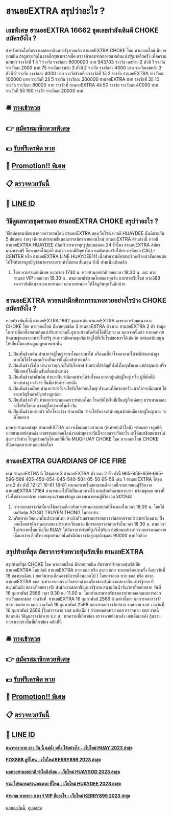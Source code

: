 # ฮานอยEXTRA สรุปว่าอะไร ?
## เลขพิเศษ ฮานอยEXTRA 16662 ชุดเลขกำลังเดินดี CHOKE สมัครยังไง ?
สำหรับท่านใดที่ตรวจผลสลากกินแบ่งรัฐบาลแล้ว ฮานอยEXTRA CHOKE โชค หวยออนไลน์ มีหวยทุกชนิด ถ้าถูกรางวัลในงวดนี้กรุณาตรวจเช็ค ตรวจตัวเลขจากกองสลากกินแบ่งรัฐบาลอีกครั้ง เพื่อความแม่นยำ
รางวัลที่ 1 มี 1 รางวัล รางวัลละ 6000000 บาท
943703
รางวัล เลขท้าย 2 ตัวมี 1 รางวัล รางวัลละ 2000 บาท
75
รางวัลเลขหน้า 3 ตัวมี 2 รางวัล รางวัลละ 4000 บาท
รางวัลเลขหลัง 3 ตัวมี 2 รางวัล รางวัลละ 4000 บาท
รางวัลข้างเคียงรางวัลที่ 1มี 2 รางวัล ฮานอยEXTRA รางวัลละ 100000 บาท
รางวัลที่ 2มี 5 รางวัล รางวัลละ 200000 ฮานอยEXTRA บาท
รางวัลที่ 3มี 10 รางวัล รางวัลละ 80000 บาท
รางวัลที่ ฮานอยEXTRA 4มี 50 รางวัล รางวัลละ 40000 บาท
รางวัลที่ 5มี 100 รางวัล รางวัลละ 20000 บาท

## 🛎 [ทางเข้าหวย](https://bit.ly/3BG5bNw)
## 👉 [สมัครสมาชิกหวยพิเศษ](https://bit.ly/3BG5bNw)
## 💵 [รับฟรีเครดิต หวย](https://bit.ly/3C3mvgS)
## 👑 [Promotion!! พิเศษ](https://bit.ly/3C3mvgS)
## 📋 [ตรวจหวยวันนี้](https://bit.ly/3C3mvgS)
## 📱 [LINE ID](https://bit.ly/3C3mvgS)

## วิธีดูผลหวยชุดฮานอย ฮานอยEXTRA CHOKE สรุปว่าอะไร ?
วิธีสมัครสมาชิกแทงหวยลาวออนไลน์ ฮานอยEXTRA ของเว็บไซต์ หวยดี HUAYDEE นั้นมีด้วยกัน 5 ขั้นตอน ง่ายๆ เพียงแค่ทำตามขั้นตอนการสมัครหวยออนไลน์ ฮานอยEXTRA ด้านล่างนี้
หวยดี ฮานอยEXTRA HUAYDEE เปิดบริการหวยทุกรูปแบบตลอด 24 ชั่วโมง ฮานอยEXTRA สมัครแทงหวยฟรี ซื้อหวยสดได้ทุกที สะดวก หากมีปัญหาในการสมัครสมาชิกให้ทำการติดต่อ CALL-CENTER หรือ ฮานอยEXTRA LINE HUAYDEE111
เมื่อทำการสมัครสมาชิกเสร็จแล้วขั้นตอนต่อไปให้ทำการผูกบัญชีธนาคารสามารถทำได้ตาม ขั้นตอน ดังนี้ อ่านเพิ่มเติมคลิก
1. โดย หวยฮานอยพิเศษ ออกเวลา 1730 น. หวยฮานอยปกติ ออกเวลา 18.30 น. และ หวยฮานอย VIP ออกเวลา 19.30 น . ตามเวลาประเทศไทยของทุกวัน และทางเว็บไซต์ หวยดี88 ของเรายังมีแนวทางหวยฮานอย ผลหวยฮานอย ให้ได้ดูกันทุกวันอีกด้วย

## ฮานอยEXTRA หวยพม่ามีกติกาการแทงหวยอย่างไรบ้าง CHOKE สมัครยังไง ?
หวยท้าวพันศักดิ์ ฮานอยEXTRA 1662 ชุดเลขเด่น ฮานอยEXTRA เลขรอง พร้อมแนวทาง CHOKE โชค หวยออนไลน์ มีหวยทุกชนิด 3 ฮานอยEXTRA ตัว และ ฮานอยEXTRA 2 ตัว ข้อมูลในการเลือกซื้อสลากกินแบ่งรับบาลงวดนี้ ดูหวยท้าวพันศักดิ์ได้ที่นี่ทุกงวด นอกจากนี้แล้ว หากคอหวยติดตามชุดเลขจากหวยไทยรัฐ สามารถติดตามชุดจับเข้าคู่ได้ที่เว็บไซต์ของเราได้เช่นกัน แต่ขอสนับสนุนให้เสี่ยงโชคอย่างถูกกฎหมายเท่านั้น
1. ฝันเห็นช้างเดิน ทำนายว่าผู้ใหญ่จะพาโชคลาภมาให้ หรือคนที่นำโชคลาภมาให้จะมีตำแหน่งสูง หากไม่ใช่โชคลาภก็จะเป็นการยื่นมือเข้าช่วยเหลือ
2. ฝันเห็นช้างวิ่งไล่ ทำนายว่าคุณจะได้รับโอกาส รับหน้าที่สำคัญที่ทั้งยิ่งใหญ่ทั้งยาก แต่ถ้าคุณทำเสร็จก็มีเกณฑ์ได้เลื่อนขั้นเลื่อนตำแหน่ง
3. ฝันเห็นช้างกำลังเดิน ทำนายฝันว่ามีเกณฑ์จะได้รับโชคลาภจากผู้หลักผู้ใหญ่ หรือ ผู้ที่ศักดิ์มีตำแหน่งสูงกว่าเรา ยื่นมือเข้ามาช่วยเหลือ
4. ฝันเห็นช้างเผือก ทำนายว่ากำลังจะได้รับโชคก้อนใหญ่ ส่วนคนที่มีครอบครัวแล้วก็อาจะมีเกณฑ์ ได้ของขวัญชิ้นสำคัญอย่างลูกน้อย
5. ฝันเห็นช้าง1 ตัว ทำนายว่าจะหมดเคราะห์หมดโศก โรคภัยไข้เจ็บที่เป็นอยู่ก็จะค่อยๆ บรรเทาลงและจะได้รับโชคลาภจากผู้ใหญ่ภายในเร็ววัน
6. ฝันเห็นช้างหลายตัว หรือโขลงช้าง ทำนายฝัน ว่าจะได้รับการสนับสนุนช่วยเหลือจากผู้ใหญ่ และ จะมีโชคลาภ

ผลหวยฮานอยล่าสุด ฮานอยEXTRA ตรวจเช็คผลหวยฮานอย (พิเศษปกติวิไอพี) พร้อมตรวจดูสถิติหวยฮานอยย้อนหลัง หวยฮานอยออนไลน์งวดล่าสุดของวันนี้จะออกรางวัลอะไร มาให้สมาชิกของเราได้ลุ้นรางวัลบ้าง ไปดูพร้อมกันได้เลยที่นี่เว็บ MUGHUAY CHOKE โชค หวยออนไลน์ CHOKE อัปเดตผลหวยฮานอยก่อนใคร

## ฮานอยEXTRA GUARDIANS OF ICE FIRE
เด่น ฮานอยEXTRA 5 ได้ชุดเลข 3 ฮานอยEXTRA ตัว และ 2 ตัว ดังนี้
965-956-659-695-596-569
405-450-054-045-540-504
05-50
65-56
เด่น 1 ฮานอยEXTRA ได้ชุดเลข 2 ตัว ดังนี้
12-21
16-61
18-81
หากคอหวยชื่นชอบเลขเด็ดงวดนี้จากหวยคนสู้ชีวิตงวด ฮานอยEXTRA 17164 สามารถนำไปใช้เป็นแนวทางได้ และฝากติดตามหวยลาว พร้อมชุดแนวทางที่เว็บไซต์ของเราด้วย
ขอขอบคุณเจ้าของข้อมูล
ผลงานหวยคนสู้ชีวิตงวด 301263
1. การออกผลรางวัลนั้นจะใช้ผลชุดเดียวกับหวยฮานอยแบบปกติที่จะออกในเวลา 18.00 น. โดยใช้ผลปิดหุ้น XO SO TRUYEN THONG ในการประ
2. หรือหวยเวียดนามในประเทศไทย อ้างอิงตัวเลขจากการออกรางวัลสลากจากประเทศเวียดนาม ซึ่งออกโดยสำนักงานสลากของประเทศเวียดนาม มีการออกรางวัลทุกวันในเวลา 18.30 น. ตามเวลาในประเทศไทย ซึ่งเว็บ RUAY ให้อัตราการจ่ายที่สูงจึงได้รับความนิยมอย่างมากจากบรรดาคอหวย เช็คผลง่าย อีกทั้งหวยชุดฮานอยนั้นยังมีเงินรางวัลสูงสุดถึงชุดละ 90000 บาทอีกด้วย

## สรุปท้ายที่สุด อัตราการจ่ายหวยหุ้นรัสเซีย ฮานอยEXTRA
สรุปท้ายที่สุด CHOKE โชค หวยออนไลน์ มีหวยทุกชนิด อัตราการจ่ายหวยหุ้นรัสเซีย ฮานอยEXTRA โดยปกติ ฮานอยEXTRA หวย ธกส หรือ สลาก ธกส จะออกเดือนละครั้ง คือทุกวันที่ 16 ของทุกเดือน ( ยกเว้นบางเดือนอาจมีการเลื่อนออกไป ) โดยการออก หวย ธกส หรือ สลาก ฮานอยEXTRA ธกส จะทำการออกรางวัลสลากด้วยเครื่องของสำนักงานสลากกินแบ่งรัฐบาล ที่สนามบินน้ำ
สถานที่ออกรางวัล สำนักงานสลากกินแบ่งรัฐบาล สนามบินน้ำวันเวลาที่ออกสลาก วันที่ 16 กุมภาพันธ์ 2566 เวลา 9.30 น.-11.00 น.
โดยท่านสามารถรับชมการถ่ายทอดสดผลการออกรางวัลสลากธกส งวดวันที่  ฮานอยEXTRA 16 กุมภาพันธ์ 2566 ด้านล่างนี้เลย
ผลการออกรางวัลสลาก ธกสหวย ธกส งวดวันที่ 16 กุมภาพันธ์ 2566
ผลการออกรางวัลสลาก ธกสหวย ธกส งวดวันที่ 16 กุมภาพันธ์ 2566 (ใบตรวจหวย ธกส ฉบับเต็ม )
 ถ่ายทอดสดหวย ธกส ตรวจหวย ธกส งวดนี้ ย้อนหลัง 
วิธีดูผลรางวัลหวย ธ.ก.ส .
บทความที่เกี่ยวข้อง
ตรวจหวยย้อนหลัง เลขเด็ดเลขดัง ลุ้นรวยหวย และข่าวอื่นที่เกี่ยวข้อง คลิกที่นี่

## 🛎 [ทางเข้าหวย](https://bit.ly/3BG5bNw)
## 👉 [สมัครสมาชิกหวยพิเศษ](https://bit.ly/3BG5bNw)
## 💵 [รับฟรีเครดิต หวย](https://bit.ly/3C3mvgS)
## 👑 [Promotion!! พิเศษ](https://bit.ly/3C3mvgS)
## 📋 [ตรวจหวยวันนี้](https://bit.ly/3C3mvgS)
## 📱 [LINE ID](https://bit.ly/3C3mvgS)

#### [แนวทาง หวย ลาว วัน นี้ แม่น้ำ หนึ่ง ได้อย่างไร - เว็บใหม่ HUAY 2023 ล่าสุด](https://atom.io/themes/แนวทาง%20หวย%20ลาว%20วัน%20นี้%20แม่น้ำ%20หนึ่ง%20ได้อย่างไร%20-%20เว็บใหม่%20huay%202023%20ล่าสุด)
#### [FOX888 ดูที่ไหน - เว็บใหม่ KERRY899 2023 ล่าสุด](https://atom.io/themes/fox888%20ดูที่ไหน%20-%20เว็บใหม่%20kerry899%202023%20ล่าสุด)
#### [ผลหวยฮานอยปกติ ทำไมถึงนิยม - เว็บใหม่ HUAYSOD 2023 ล่าสุด](https://atom.io/themes/ผลหวยฮานอยปกติ%20ทำไมถึงนิยม%20-%20เว็บใหม่%20huaysod%202023%20ล่าสุด)
#### [รวม โปรแกรมคำนวณหวย ที่ไหน - เว็บใหม่ HUAYDEE 2023 ล่าสุด](https://atom.io/themes/รวม%20โปรแกรมคำนวณหวย%20ที่ไหน%20-%20เว็บใหม่%20huaydee%202023%20ล่าสุด)
#### [คำนวณ หวยลาว ส ตา ร์ VIP คืออะไร - เว็บใหม่ KERRY899 2023 ล่าสุด](https://atom.io/themes/คำนวณ%20หวยลาว%20ส%20ตา%20ร์%20vip%20คืออะไร%20-%20เว็บใหม่%20kerry899%202023%20ล่าสุด)

[ผลบอลวันนี้](https://siamsport.tv "ผลบอลวันนี้"), [ดูบอลสด](https://siamsport.tv/ดูบอลสด "ดูบอลสด")